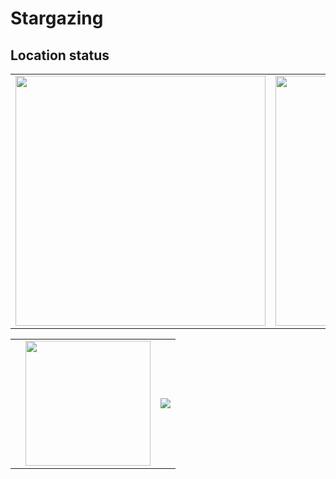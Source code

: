 # Stargazing
## Location status
<table align="center">
	<tr>
		<td align="right">
			<a target="blank" style="text-decoration:none;" href="https://moonphase.guide/">
				<img height="400" src="https://moonphase.guide/module/MNjY5a3FNUmpsMzVlS3E2UjBUOTVjeXkweFBYQy9jSHc4cG4yajRPdkdnYlp5TVQ3SzBZWk5YcHF3ektFRTV6Qi9kSEJiOWsxZG4rL3R5Vlk2SmtMdnc9PQ.png" />
			</a>
		</td>
		<td align ="left">
			<a target="blank" style="text-decoration:none;" href="https://clearoutside.com/annual_darkness/50.93/11.59">
				<img height="400" src="https://clearoutside.com/annual_darkness_image/50.93/11.59/annual_darkness.png" />
			</a>
		</td>
	</tr>
</table>

<table>
	<tr>
		<td><a href="https://www.lightpollutionmap.info/s/hFY6YAX9UUuGiV09HGFahA"></a></td>
		<td><a href="https://www.lightpollutionmap.info/s/hFY6YAX9UUuGiV09HGFahA"><img height="200" src="https://github.com/user-attachments/assets/76ecaebb-be9b-44b0-ae99-a41f4c9b54df" /></a></td>
		<td><a href="https://clearoutside.com/forecast/50.49/10.06"><img src="https://clearoutside.com/forecast_image_medium/50.49/10.06/forecast.png" /></a></td>
	</tr>
</table>

